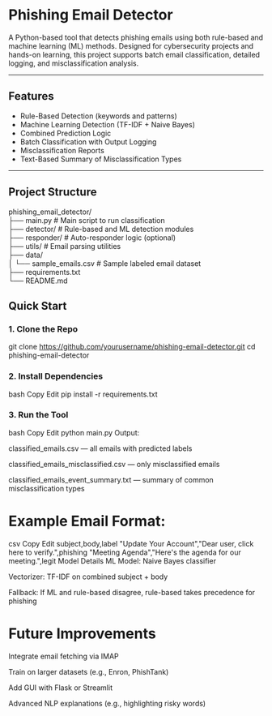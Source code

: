 # Phishing Email Detector

A Python-based tool that detects phishing emails using both rule-based and machine learning (ML) methods. Designed for cybersecurity projects and hands-on learning, this project supports batch email classification, detailed logging, and misclassification analysis.

---

## Features
- Rule-Based Detection (keywords and patterns)
- Machine Learning Detection (TF-IDF + Naive Bayes)
- Combined Prediction Logic
- Batch Classification with Output Logging
- Misclassification Reports
- Text-Based Summary of Misclassification Types

---

## Project Structure

phishing_email_detector/ <br/>
├── main.py # Main script to run classification <br/>
├── detector/ # Rule-based and ML detection modules<br/>
├── responder/ # Auto-responder logic (optional)<br/>
├── utils/ # Email parsing utilities <br/>
├── data/ <br/>
│ └── sample_emails.csv # Sample labeled email dataset <br/>
├── requirements.txt <br/>
└── README.md<br/>

## Quick Start

### 1. Clone the Repo

git clone https://github.com/yourusername/phishing-email-detector.git
cd phishing-email-detector

### 2. Install Dependencies
bash
Copy
Edit
pip install -r requirements.txt

### 3. Run the Tool
bash
Copy
Edit
python main.py
Output:

classified_emails.csv — all emails with predicted labels

classified_emails_misclassified.csv — only misclassified emails

classified_emails_event_summary.txt — summary of common misclassification types

# Example Email Format:
csv
Copy
Edit
subject,body,label
"Update Your Account","Dear user, click here to verify.",phishing
"Meeting Agenda","Here's the agenda for our meeting.",legit
Model Details
ML Model: Naive Bayes classifier

Vectorizer: TF-IDF on combined subject + body

Fallback: If ML and rule-based disagree, rule-based takes precedence for phishing

# Future Improvements
Integrate email fetching via IMAP

Train on larger datasets (e.g., Enron, PhishTank)

Add GUI with Flask or Streamlit

Advanced NLP explanations (e.g., highlighting risky words)
